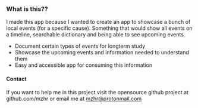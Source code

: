 ### What is this??


I made this app because I wanted to create an app to showcase a bunch of local events (for a specific cause). Something that would show all events on a timeline, searchable dictionary and being able to see upcoming events.

+ Document certain types of events for longterm study
+ Showcase the upcoming events and information needed to understand them
+ Easy and accessible app for consuming this information

#### Contact

If you want to help me in this project visit the opensource github project at github.com/mzhr or email me at mzhr@protonmail.com

